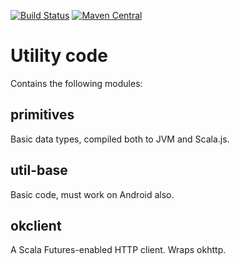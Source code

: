 [![Build Status](https://travis-ci.org/malliina/util-base.png?branch=master)](https://travis-ci.org/malliina/util-base)
[![Maven Central](https://img.shields.io/maven-central/v/com.malliina/util-base_2.12.svg)](https://search.maven.org/#search%7Cga%7C1%7Cg%3A%22com.malliina%22%20AND%20a%3A%22util-base_2.12%22)

# Utility code

Contains the following modules:

## primitives

Basic data types, compiled both to JVM and Scala.js.

## util-base

Basic code, must work on Android also.

## okclient

A Scala Futures-enabled HTTP client. Wraps okhttp.
